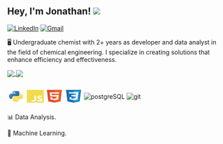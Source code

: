 <h2> Hey, I'm Jonathan! <img src="https://fonts.gstatic.com/s/e/notoemoji/latest/270c_1f3fb/512.gif" height="25px"></h2>

[![LinkedIn](https://img.shields.io/badge/LinkedIn-0077B5?style=for-the-badge&logo=linkedin&logoColor=white)](https://www.linkedin.com/in/jonathan-motta/)
[![Gmail](https://img.shields.io/badge/Gmail-D14836?style=for-the-badge&logo=gmail&logoColor=white)](mailto:jonathangmotta98@gmail.com)

🖥️ Undergraduate chemist with 2+ years as developer and data analyst in the field of chemical engineering. I specialize in creating solutions that enhance efficiency and effectiveness.

<a href="https://github.com/anuraghazra/github-readme-stats">
  <img height=100 align="center" src="https://github-readme-stats.vercel.app/api?username=jgmotta98&show_icons=true&theme=dark&rank_icon=github&hide=issues,contribs" />
</a>
<a href="https://github.com/anuraghazra/convoychat">
  <img height=100 align="center" src="https://github-readme-stats.vercel.app/api/top-langs/?username=jgmotta98&theme=dark&layout=compact" />
</a>

## 

<div style="display: inline_block">
    <img align="center" alt="Python" height="30" width="40" src="https://raw.githubusercontent.com/devicons/devicon/master/icons/python/python-original.svg">
  <img align="center" alt="Js" height="30" width="40" src="https://raw.githubusercontent.com/devicons/devicon/master/icons/javascript/javascript-plain.svg">
  <img align="center" alt="HTML" height="30" width="40" src="https://raw.githubusercontent.com/devicons/devicon/master/icons/html5/html5-original.svg">
  <img align="center" alt="CSS" height="30" width="40" src="https://raw.githubusercontent.com/devicons/devicon/master/icons/css3/css3-original.svg">
  <img align="center" alt="postgreSQL" height="30" width="40" src="https://camo.githubusercontent.com/1c93309e27f7e3828accdc0492277a51ebaa33f925cd8b6a2b21262fe2b0db66/68747470733a2f2f75706c6f61642e77696b696d656469612e6f72672f77696b6970656469612f636f6d6d6f6e732f322f32392f506f737467726573716c5f656c657068616e742e737667">
  <img align="center" alt="git" height="30" width="40" src="https://raw.githubusercontent.com/jmnote/z-icons/master/svg/git.svg">
</div>

###

📊 Data Analysis.

🤖 Machine Learning.
